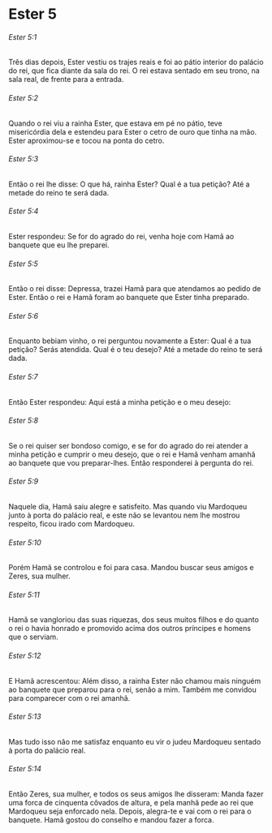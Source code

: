 # Ester 5

###### Ester 5:1

Três dias depois, Ester vestiu os trajes reais e foi ao pátio interior do palácio do rei, que fica diante da sala do rei. O rei estava sentado em seu trono, na sala real, de frente para a entrada.

###### Ester 5:2

Quando o rei viu a rainha Ester, que estava em pé no pátio, teve misericórdia dela e estendeu para Ester o cetro de ouro que tinha na mão. Ester aproximou-se e tocou na ponta do cetro.

###### Ester 5:3

Então o rei lhe disse: O que há, rainha Ester? Qual é a tua petição? Até a metade do reino te será dada.

###### Ester 5:4

Ester respondeu: Se for do agrado do rei, venha hoje com Hamã ao banquete que eu lhe preparei.

###### Ester 5:5

Então o rei disse: Depressa, trazei Hamã para que atendamos ao pedido de Ester. Então o rei e Hamã foram ao banquete que Ester tinha preparado.

###### Ester 5:6

Enquanto bebiam vinho, o rei perguntou novamente a Ester: Qual é a tua petição? Serás atendida. Qual é o teu desejo? Até a metade do reino te será dada.

###### Ester 5:7

Então Ester respondeu: Aqui está a minha petição e o meu desejo:

###### Ester 5:8

Se o rei quiser ser bondoso comigo, e se for do agrado do rei atender a minha petição e cumprir o meu desejo, que o rei e Hamã venham amanhã ao banquete que vou preparar-lhes. Então responderei à pergunta do rei.

###### Ester 5:9

Naquele dia, Hamã saiu alegre e satisfeito. Mas quando viu Mardoqueu junto à porta do palácio real, e este não se levantou nem lhe mostrou respeito, ficou irado com Mardoqueu.

###### Ester 5:10

Porém Hamã se controlou e foi para casa. Mandou buscar seus amigos e Zeres, sua mulher.

###### Ester 5:11

Hamã se vangloriou das suas riquezas, dos seus muitos filhos e do quanto o rei o havia honrado e promovido acima dos outros príncipes e homens que o serviam.

###### Ester 5:12

E Hamã acrescentou: Além disso, a rainha Ester não chamou mais ninguém ao banquete que preparou para o rei, senão a mim. Também me convidou para comparecer com o rei amanhã.

###### Ester 5:13

Mas tudo isso não me satisfaz enquanto eu vir o judeu Mardoqueu sentado à porta do palácio real.

###### Ester 5:14

Então Zeres, sua mulher, e todos os seus amigos lhe disseram: Manda fazer uma forca de cinquenta côvados de altura, e pela manhã pede ao rei que Mardoqueu seja enforcado nela. Depois, alegra-te e vai com o rei para o banquete. Hamã gostou do conselho e mandou fazer a forca.

